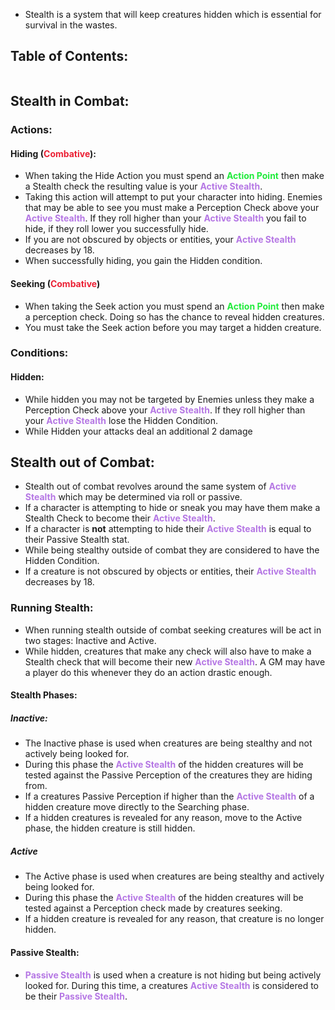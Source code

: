 - Stealth is a system that will keep creatures hidden which is essential for survival in the wastes. 
## Table of Contents:
```table-of-contents
```
## Stealth in Combat:
### Actions:
#### Hiding (<span style="font-weight:bold; color:rgb(235, 33, 53)">Combative</span>):
- When taking the Hide Action you must spend an <span style="font-weight:bold; color:rgb(33, 235, 60)">Action Point</span> then make a Stealth check the resulting value is your <span style="font-weight:bold; color:rgb(181, 119, 228)">Active Stealth</span>. 
- Taking this action will attempt to put your character into hiding. Enemies that may be able to see you must make a Perception Check above your <span style="font-weight:bold; color:rgb(181, 119, 228)">Active Stealth</span>. If they roll higher than your <span style="font-weight:bold; color:rgb(181, 119, 228)">Active Stealth</span> you fail to hide, if they roll lower you successfully hide.
- If you are not obscured by objects or entities, your <span style="font-weight:bold; color:rgb(181, 119, 228)"><span style="color:rgb(181, 119, 228)">Active Stealth</span></span> decreases by 18.
- When successfully hiding, you gain the Hidden condition.
#### Seeking (<span style="font-weight:bold; color:rgb(235, 33, 53)">Combative</span>)
- When taking the Seek action you must spend an <span style="font-weight:bold; color:rgb(33, 235, 60)">Action Point</span> then make a perception check. Doing so has the chance to reveal hidden creatures.
- You must take the Seek action before you may target a hidden creature.
### Conditions:
#### Hidden:
- While hidden you may not be targeted by Enemies unless they make a Perception Check above your <span style="font-weight:bold;color:rgb(181, 119, 228)">Active Stealth</span>. If they roll higher than your <span style="font-weight:bold;color:rgb(181, 119, 228)">Active Stealth</span> lose the Hidden Condition.
- While Hidden your attacks deal an additional 2 damage
## Stealth out of Combat:
- Stealth out of combat revolves around the same system of <span style="font-weight:bold;color:rgb(181, 119, 228)">Active Stealth</span> which may be determined via roll or passive.
- If a character is attempting to hide or sneak you may have them make a Stealth Check to become their <span style="font-weight:bold;color:rgb(181, 119, 228)">Active Stealth</span>. 
- If a character is **not** attempting to hide their <span style="font-weight:bold;color:rgb(181, 119, 228)">Active Stealth</span> is equal to their Passive Stealth stat.
- While being stealthy outside of combat they are considered to have the Hidden Condition.
- If a creature is not obscured by objects or entities, their <span style="font-weight:bold; color:rgb(181, 119, 228)"><span style="color:rgb(181, 119, 228)">Active Stealth</span></span> decreases by 18.

### Running Stealth:
- When running stealth outside of combat seeking creatures will be act in two stages: Inactive and Active.
- While hidden, creatures that make any check will also have to make a Stealth check that will become their new <span style="font-weight:bold;color:rgb(181, 119, 228)">Active Stealth</span>. A GM may have a player do this whenever they do an action drastic enough. 
#### Stealth Phases:
##### Inactive:
- The Inactive phase is used when creatures are being stealthy and not actively being looked for. 
- During this phase the <span style="font-weight:bold;color:rgb(181, 119, 228)">Active Stealth</span> of the hidden creatures will be tested against the Passive Perception of the creatures they are hiding from. 
- If a creatures Passive Perception if higher than the <span style="font-weight:bold;color:rgb(181, 119, 228)">Active Stealth</span> of a hidden creature move directly to the Searching phase.
- If a hidden creatures is revealed for any reason, move to the Active phase, the hidden creature is still hidden. 
##### Active
- The Active phase is used when creatures are being stealthy and actively being looked for. 
- During this phase the <span style="font-weight:bold;color:rgb(181, 119, 228)">Active Stealth</span> of the hidden creatures will be tested against a Perception check made by creatures seeking. 
- If a hidden creature is revealed for any reason, that creature is no longer hidden. 
#### Passive Stealth:
- <span style="font-weight:bold;color:rgb(181, 119, 228)">Passive Stealth</span> is used when a creature is not hiding but being actively looked for. During this time, a creatures <span style="font-weight:bold;color:rgb(181, 119, 228)">Active Stealth</span> is considered to be their <span style="font-weight:bold;color:rgb(181, 119, 228)">Passive Stealth</span>. 
